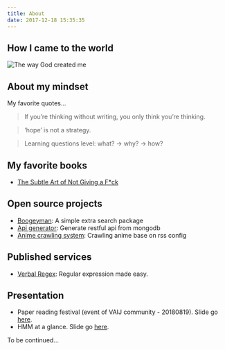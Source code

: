 ```yaml
---
title: About
date: 2017-12-18 15:35:35
---
```


## How I came to the world
![The way God created me](https://i.imgur.com/zAzcxjf.jpg)

## About my mindset

My favorite quotes...

> If you’re thinking without writing, you only think you’re thinking.

> ‘hope’ is not a strategy.

> Learning questions level: what? -> why? -> how?

## My favorite books

- [The Subtle Art of Not Giving a F*ck](https://www.amazon.co.jp/dp/0062457713)

## Open source projects

- [Boogeyman](https://github.com/khanhtc1202/boogeyman): A simple extra search package
- [Api generator](https://github.com/khanhtc1202/api-generator): Generate restful api from mongodb
- [Anime crawling system](https://github.com/khanhtc1202/animu-crawling-system): Crawling anime base on rss config

## Published services

- [Verbal Regex](https://verbalregex.com): Regular expression made easy.

## Presentation

- Paper reading festival (event of VAIJ community - 20180819). Slide go [here](https://slides.com/khanhtc/deck).
- HMM at a glance. Slide go [here](https://slides.com/khanhtc/deck-1).

To be continued...
